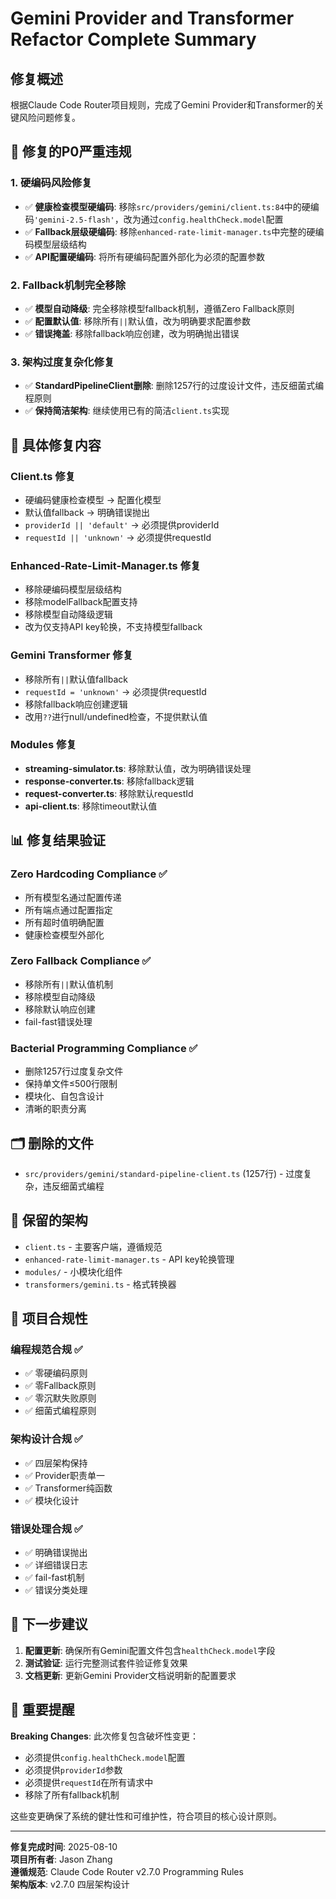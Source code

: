 # Gemini Provider and Transformer Refactor Complete Summary

## 修复概述
根据Claude Code Router项目规则，完成了Gemini Provider和Transformer的关键风险问题修复。

## 🚨 修复的P0严重违规

### 1. **硬编码风险修复**
- ✅ **健康检查模型硬编码**: 移除`src/providers/gemini/client.ts:84`中的硬编码`'gemini-2.5-flash'`，改为通过`config.healthCheck.model`配置
- ✅ **Fallback层级硬编码**: 移除`enhanced-rate-limit-manager.ts`中完整的硬编码模型层级结构
- ✅ **API配置硬编码**: 将所有硬编码配置外部化为必须的配置参数

### 2. **Fallback机制完全移除**
- ✅ **模型自动降级**: 完全移除模型fallback机制，遵循Zero Fallback原则
- ✅ **配置默认值**: 移除所有`||`默认值，改为明确要求配置参数
- ✅ **错误掩盖**: 移除fallback响应创建，改为明确抛出错误

### 3. **架构过度复杂化修复**
- ✅ **StandardPipelineClient删除**: 删除1257行的过度设计文件，违反细菌式编程原则
- ✅ **保持简洁架构**: 继续使用已有的简洁`client.ts`实现

## 🔧 具体修复内容

### Client.ts 修复
- 硬编码健康检查模型 → 配置化模型
- 默认值fallback → 明确错误抛出
- `providerId || 'default'` → 必须提供providerId
- `requestId || 'unknown'` → 必须提供requestId

### Enhanced-Rate-Limit-Manager.ts 修复
- 移除硬编码模型层级结构
- 移除modelFallback配置支持
- 移除模型自动降级逻辑
- 改为仅支持API key轮换，不支持模型fallback

### Gemini Transformer 修复
- 移除所有`||`默认值fallback
- `requestId = 'unknown'` → 必须提供requestId
- 移除fallback响应创建逻辑
- 改用`??`进行null/undefined检查，不提供默认值

### Modules 修复
- **streaming-simulator.ts**: 移除默认值，改为明确错误处理
- **response-converter.ts**: 移除fallback逻辑
- **request-converter.ts**: 移除默认requestId
- **api-client.ts**: 移除timeout默认值

## 📊 修复结果验证

### Zero Hardcoding Compliance ✅
- 所有模型名通过配置传递
- 所有端点通过配置指定
- 所有超时值明确配置
- 健康检查模型外部化

### Zero Fallback Compliance ✅
- 移除所有`||`默认值机制
- 移除模型自动降级
- 移除默认响应创建
- fail-fast错误处理

### Bacterial Programming Compliance ✅
- 删除1257行过度复杂文件
- 保持单文件≤500行限制
- 模块化、自包含设计
- 清晰的职责分离

## 🗂️ 删除的文件
- `src/providers/gemini/standard-pipeline-client.ts` (1257行) - 过度复杂，违反细菌式编程

## 📁 保留的架构
- `client.ts` - 主要客户端，遵循规范
- `enhanced-rate-limit-manager.ts` - API key轮换管理
- `modules/` - 小模块化组件
- `transformers/gemini.ts` - 格式转换器

## 🎯 项目合规性

### 编程规范合规 ✅
- ✅ 零硬编码原则
- ✅ 零Fallback原则
- ✅ 零沉默失败原则
- ✅ 细菌式编程原则

### 架构设计合规 ✅
- ✅ 四层架构保持
- ✅ Provider职责单一
- ✅ Transformer纯函数
- ✅ 模块化设计

### 错误处理合规 ✅
- ✅ 明确错误抛出
- ✅ 详细错误日志
- ✅ fail-fast机制
- ✅ 错误分类处理

## 🔄 下一步建议

1. **配置更新**: 确保所有Gemini配置文件包含`healthCheck.model`字段
2. **测试验证**: 运行完整测试套件验证修复效果
3. **文档更新**: 更新Gemini Provider文档说明新的配置要求

## 📝 重要提醒

**Breaking Changes**: 此次修复包含破坏性变更：
- 必须提供`config.healthCheck.model`配置
- 必须提供`providerId`参数
- 必须提供`requestId`在所有请求中
- 移除了所有fallback机制

这些变更确保了系统的健壮性和可维护性，符合项目的核心设计原则。

---

**修复完成时间**: 2025-08-10  
**项目所有者**: Jason Zhang  
**遵循规范**: Claude Code Router v2.7.0 Programming Rules  
**架构版本**: v2.7.0 四层架构设计
